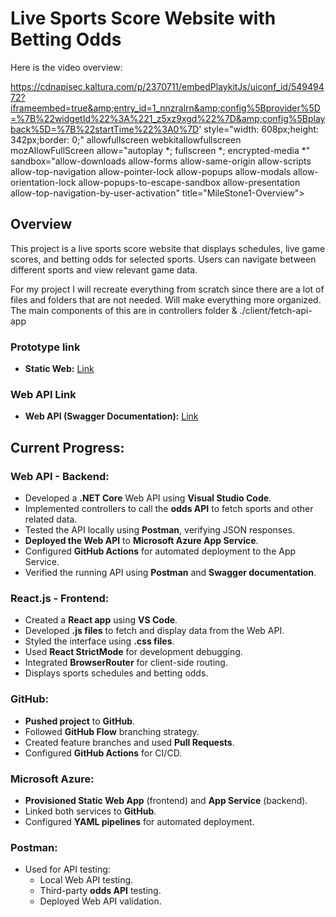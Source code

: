 # Live Sports Score Website with Betting Odds

Here is the video overview: 

https://cdnapisec.kaltura.com/p/2370711/embedPlaykitJs/uiconf_id/54949472?iframeembed=true&amp;entry_id=1_nnzralrn&amp;config%5Bprovider%5D=%7B%22widgetId%22%3A%221_z5xz9xgd%22%7D&amp;config%5Bplayback%5D=%7B%22startTime%22%3A0%7D'  style="width: 608px;height: 342px;border: 0;" allowfullscreen webkitallowfullscreen mozAllowFullScreen allow="autoplay *; fullscreen *; encrypted-media *" sandbox="allow-downloads allow-forms allow-same-origin allow-scripts allow-top-navigation allow-pointer-lock allow-popups allow-modals allow-orientation-lock allow-popups-to-escape-sandbox allow-presentation allow-top-navigation-by-user-activation" title="MileStone1-Overview"></iframe>

## Overview
This project is a live sports score website that displays schedules, live game scores, and betting odds for selected sports. Users can navigate between different sports and view relevant game data.

For my project I will recreate everything from scratch since there are a lot of files and folders that are not needed. Will make everything more organized. The main components of this are in controllers folder & ./client/fetch-api-app
### Prototype link
- **Static Web:** [Link](https://thankful-river-07a417610.4.azurestaticapps.net/)

### Web API Link
- **Web API (Swagger Documentation):** [Link](https://dylan22-adfzeghfhsaqbvck.centralus-01.azurewebsites.net/swagger/index.html)

## Current Progress:

### Web API - Backend:
- Developed a **.NET Core** Web API using **Visual Studio Code**.
- Implemented controllers to call the **odds API** to fetch sports and other related data.
- Tested the API locally using **Postman**, verifying JSON responses.
- **Deployed the Web API** to **Microsoft Azure App Service**.
- Configured **GitHub Actions** for automated deployment to the App Service.
- Verified the running API using **Postman** and **Swagger documentation**.

### React.js - Frontend:
- Created a **React app** using **VS Code**.
- Developed **.js files** to fetch and display data from the Web API.
- Styled the interface using **.css files**.
- Used **React StrictMode** for development debugging.
- Integrated **BrowserRouter** for client-side routing.
- Displays sports schedules and betting odds.

### GitHub:
- **Pushed project** to **GitHub**.
- Followed **GitHub Flow** branching strategy.
- Created feature branches and used **Pull Requests**.
- Configured **GitHub Actions** for CI/CD.

### Microsoft Azure:
- **Provisioned Static Web App** (frontend) and **App Service** (backend).
- Linked both services to **GitHub**.
- Configured **YAML pipelines** for automated deployment.

### Postman:
- Used for API testing:
  - Local Web API testing.
  - Third-party **odds API** testing.
  - Deployed Web API validation.

